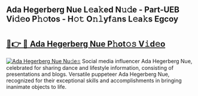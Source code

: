 ## Ada Hegerberg Nue L𝚎a𝚔ed N𝚞𝚍e - Part-UEB Vi𝚍𝚎o P𝚑𝚘tos - H𝚘𝚝 O𝚗𝚕yf𝚊ns L𝚎a𝚔s Egcoy

# <h2><a href="http://kf48ke.oniu.top/?m=Ada+Hegerberg+Nue">🔗👉 🔴 Ada Hegerberg Nue P𝚑ot𝚘𝚜 V𝚒d𝚎o</a></h2>

[![Ada Hegerberg Nue Nu𝚍e𝚜](https://i.imgur.com/0qMVB7G.gif)](http://kf48ke.oniu.top/?m=Ada+Hegerberg+Nue)
Social media influencer Ada Hegerberg Nue, celebrated for sharing dance and lifestyle information, consisting of presentations and blogs. Versatile puppeteer Ada Hegerberg Nue, recognized for their exceptional skills and accomplishments in bringing inanimate objects to life.  
